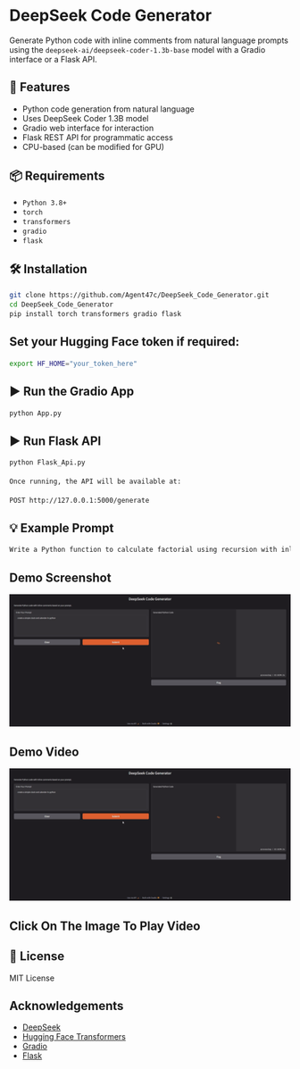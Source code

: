 ﻿# DeepSeek Code Generator

Generate Python code with inline comments from natural language prompts using the `deepseek-ai/deepseek-coder-1.3b-base` model with a Gradio interface or a Flask API.

## 🚀 Features

- Python code generation from natural language
- Uses DeepSeek Coder 1.3B model
- Gradio web interface for interaction
- Flask REST API for programmatic access
- CPU-based (can be modified for GPU)

## 📦 Requirements

- `Python 3.8+`
- `torch`
- `transformers`
- `gradio`
- `flask`

## 🛠 Installation

```bash
git clone https://github.com/Agent47c/DeepSeek_Code_Generator.git
cd DeepSeek_Code_Generator
pip install torch transformers gradio flask
```
## Set your Hugging Face token if required:
```bash
export HF_HOME="your_token_here"
```
## ▶️ Run the Gradio App
```bash
python App.py
```
## ▶️ Run Flask API
```bash
python Flask_Api.py

Once running, the API will be available at:

POST http://127.0.0.1:5000/generate
```

## 💡 Example Prompt
```bash
Write a Python function to calculate factorial using recursion with inline comments.
```
## Demo Screenshot
![App UI showing code generation output](/Demo.png)
## Demo Video
[![App UI showing code generation output](Demo.png)](https://drive.google.com/file/d/1FcBZtFWoNeZ7nV3HNYd0o0ymHYTpnUhB/view?usp=sharing)
## Click On The Image To Play Video

## 📄 License
MIT License

## Acknowledgements

- [DeepSeek](https://huggingface.co/deepseek-ai)
- [Hugging Face Transformers](https://huggingface.co/docs/transformers)
- [Gradio](https://gradio.app)
- [Flask](https://flask.palletsprojects.com/en/stable/)
